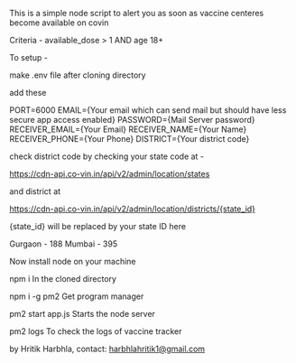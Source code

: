 This is a simple node script to alert you as soon as vaccine centeres become available on covin

Criteria - available_dose > 1 AND age 18+

To setup - 

make .env file after cloning directory

add these 

PORT=6000
EMAIL={Your email which can send mail but should have less secure app access enabled}
PASSWORD={Mail Server password}
RECEIVER_EMAIL={Your Email}
RECEIVER_NAME={Your Name}
RECEIVER_PHONE={Your Phone}
DISTRICT={Your district code}

check district code by checking your state code at -

https://cdn-api.co-vin.in/api/v2/admin/location/states

and district at

https://cdn-api.co-vin.in/api/v2/admin/location/districts/{state_id}

{state_id} will be replaced by your state ID here

Gurgaon - 188
Mumbai - 395

Now install node on your machine

npm i 
In the cloned directory

npm i -g pm2
Get program manager

pm2 start app.js
Starts the node server 

pm2 logs
To check the logs of vaccine tracker


by Hritik Harbhla, contact: harbhlahritik1@gmail.com
